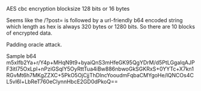 

AES cbc encryption
blocksize 128 bits or 16 bytes

Seems like the /?post= is followed by a url-friendly b64 encoded string which length as hex is always 320 bytes or 1280 bits.
So there are 10 blocks of encrypted data.

Padding oracle attack.

Sample
b64 m5xIfb2Ya+r/Y4p+MHqN9t9+byaiQnS3mHfeGK95QgYDrM/d5PtLGgaIqAJPF3itI75OxLpl+nPziGSqlY5OyRttTua4iBw886nbwoGkSGKRxS+0YYTc+X7kn1RGvMt6h7MKgZZXC+5PkO5OjCjjThDlncYooudmFqbaCMYgoHe/lQNCOs4CL5vl6l+LbReT760eClynnHbcE2GD0dPkoQ==
